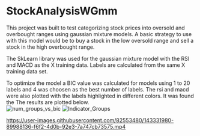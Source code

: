 # StockAnalysisWGmm
This project was built to test categorizing stock prices into oversold and overbought ranges using gaussian mixture models. A basic strategy to use with this model would be to buy a stock in the low oversold range and sell a stock in the high overbought range.

The SkLearn library was used for the gaussian mixture model with the RSI and MACD as the X training data. Labels are calculated from the same X training data set. 

To optimize the model a BIC value was calculated for models using 1 to 20 labels and 4 was choosen as the best number of labels. 
The rsi and macd were also plotted with the labels highlighted in different colors. It was found the 
The results are plotted below.  
![num_groups_vs_bic](https://user-images.githubusercontent.com/82553480/143329705-68752574-dc43-47c0-b38a-2fecbce5658b.png)
![Indicator_Groups](https://user-images.githubusercontent.com/82553480/143328869-cc6eda1b-0459-4484-8fb6-1077e075218f.png)




https://user-images.githubusercontent.com/82553480/143331980-89988136-f6f2-4d0b-92e3-7a747cb73575.mp4








